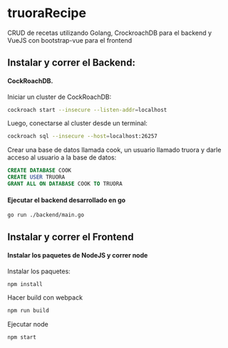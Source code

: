 # truoraRecipe
CRUD de recetas utilizando Golang, CrockroachDB para el backend y VueJS con bootstrap-vue para el frontend

## Instalar y correr el Backend:

#### CockRoachDB. 

Iniciar un cluster de CockRoachDB:

```sh
cockroach start --insecure --listen-addr=localhost
```

Luego, conectarse al cluster desde un terminal:
```sh
cockroach sql --insecure --host=localhost:26257
```
Crear una base de datos llamada cook, un usuario llamado truora y darle acceso al usuario a la base de datos:

```sql
CREATE DATABASE COOK
CREATE USER TRUORA
GRANT ALL ON DATABASE COOK TO TRUORA
```

#### Ejecutar el backend desarrollado en go
```sh
go run ./backend/main.go
```

## Instalar y correr el Frontend

#### Instalar los paquetes de NodeJS y correr node

Instalar los paquetes:
```sh
npm install
```

Hacer build con webpack
```sh
npm run build
```

Ejecutar node
```sh
npm start
```
